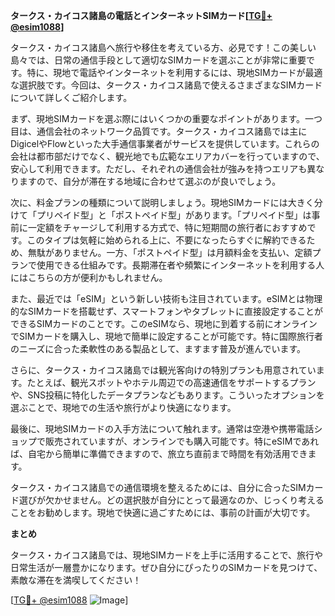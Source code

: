 **タークス・カイコス諸島の電話とインターネットSIMカード[[TG💪+ @esim1088](https://t.me/s/esim1088)]**

タークス・カイコス諸島へ旅行や移住を考えている方、必見です！この美しい島々では、日常の通信手段として適切なSIMカードを選ぶことが非常に重要です。特に、現地で電話やインターネットを利用するには、現地SIMカードが最適な選択肢です。今回は、タークス・カイコス諸島で使えるさまざまなSIMカードについて詳しくご紹介します。

まず、現地SIMカードを選ぶ際にはいくつかの重要なポイントがあります。一つ目は、通信会社のネットワーク品質です。タークス・カイコス諸島では主にDigicelやFlowといった大手通信事業者がサービスを提供しています。これらの会社は都市部だけでなく、観光地でも広範なエリアカバーを行っていますので、安心して利用できます。ただし、それぞれの通信会社が強みを持つエリアも異なりますので、自分が滞在する地域に合わせて選ぶのが良いでしょう。

次に、料金プランの種類について説明しましょう。現地SIMカードには大きく分けて「プリペイド型」と「ポストペイド型」があります。「プリペイド型」は事前に一定額をチャージして利用する方式で、特に短期間の旅行者におすすめです。このタイプは気軽に始められる上に、不要になったらすぐに解約できるため、無駄がありません。一方、「ポストペイド型」は月額料金を支払い、定額プランで使用できる仕組みです。長期滞在者や頻繁にインターネットを利用する人にはこちらの方が便利かもしれません。

また、最近では「eSIM」という新しい技術も注目されています。eSIMとは物理的なSIMカードを搭載せず、スマートフォンやタブレットに直接設定することができるSIMカードのことです。このeSIMなら、現地に到着する前にオンラインでSIMカードを購入し、現地で簡単に設定することが可能です。特に国際旅行者のニーズに合った柔軟性のある製品として、ますます普及が進んでいます。

さらに、タークス・カイコス諸島では観光客向けの特別プランも用意されています。たとえば、観光スポットやホテル周辺での高速通信をサポートするプランや、SNS投稿に特化したデータプランなどもあります。こういったオプションを選ぶことで、現地での生活や旅行がより快適になります。

最後に、現地SIMカードの入手方法について触れます。通常は空港や携帯電話ショップで販売されていますが、オンラインでも購入可能です。特にeSIMであれば、自宅から簡単に準備できますので、旅立ち直前まで時間を有効活用できます。

タークス・カイコス諸島での通信環境を整えるためには、自分に合ったSIMカード選びが欠かせません。どの選択肢が自分にとって最適なのか、じっくり考えることをお勧めします。現地で快適に過ごすためには、事前の計画が大切です。

**まとめ**

タークス・カイコス諸島では、現地SIMカードを上手に活用することで、旅行や日常生活が一層豊かになります。ぜひ自分にぴったりのSIMカードを見つけて、素敵な滞在を満喫してください！

[[TG💪+ @esim1088](https://t.me/s/esim1088) ![Image](https://i.postimg.cc/Y0z9fWf4/image.png)]